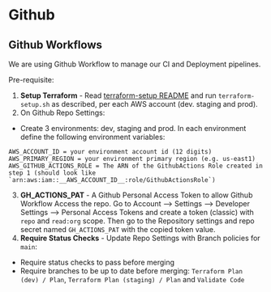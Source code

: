 # Github

## Github Workflows

We are using Github Workflow to manage our CI and Deployment pipelines.

Pre-requisite:

1. **Setup Terraform** - Read [terraform-setup README](../infra/scripts/README.md) and run `terraform-setup.sh` as described, per each AWS account (dev. staging and prod).
2. On Github Repo Settings:
* Create 3 environments: dev, staging and prod. In each environment define the following environment variables:
```
AWS_ACCOUNT_ID = your environment account id (12 digits)
AWS_PRIMARY_REGION = your environment primary region (e.g. us-east1)
AWS_GITHUB_ACTIONS_ROLE = The ARN of the GithubActions Role created in step 1 (should look like `arn:aws:iam::__AWS_ACCOUNT_ID__:role/GithubActionsRole`)
```
3. **GH_ACTIONS_PAT** - A Github Personal Access Token to allow Github Workflow Access the repo. Go to Account --> Settings --> Developer Settings --> Personal Access Tokens and create a token (classic) with `repo` and `read:org` scope. Then go to the Repository settings and repo secret named `GH_ACTIONS_PAT` with the copied token value.
4. **Require Status Checks** - Update Repo Settings with Branch policies for `main`:
- Require status checks to pass before merging
- Require branches to be up to date before merging: `Terraform Plan (dev) / Plan`, `Terraform Plan (staging) / Plan` and `Validate Code`
